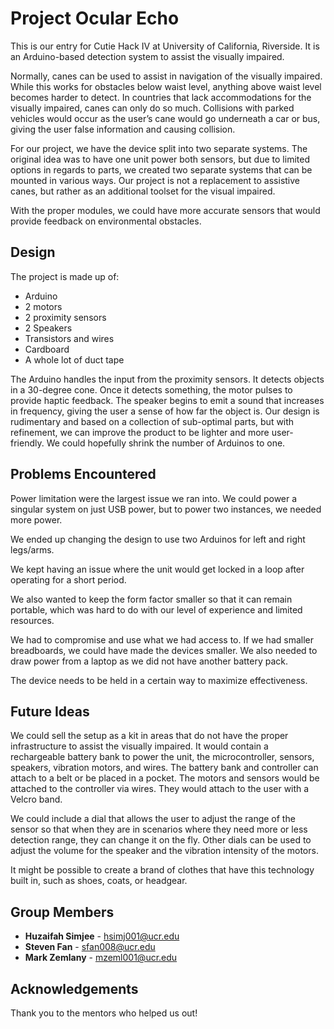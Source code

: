 

# Project Ocular Echo
This is our entry for Cutie Hack IV at University of California, Riverside. 
It is an Arduino-based detection system to assist the visually impaired. 

Normally, canes can be used to assist in navigation of the visually impaired.
While this works for obstacles below waist level, anything above waist level becomes harder to detect.
In countries that lack accommodations for the visually impaired, canes can only do so much. 
Collisions with parked vehicles would occur as the user’s cane would go underneath a car or bus, giving the user false information and causing collision.

For our project, we have the device split into two separate systems. The original idea was to have one unit power both sensors, but due to limited options in regards to parts, we created two separate systems that can be mounted in various ways. Our project is not a replacement to assistive canes, but rather as an additional toolset for the visual impaired. 

With the proper modules, we could have more accurate sensors that would provide feedback on environmental obstacles. 

## Design

The project is made up of:
* Arduino
* 2 motors
* 2 proximity sensors
* 2 Speakers
* Transistors and wires
* Cardboard
* A whole lot of duct tape

The Arduino handles the input from the proximity sensors. It detects objects in a 30-degree cone. Once it detects something, the motor pulses to provide haptic feedback. 
The speaker begins to emit a sound that increases in frequency, giving the user a sense of how far the object is. 
Our design is rudimentary and based on a collection of sub-optimal parts, but with refinement, we can improve the product to be lighter and more user-friendly. We could hopefully shrink the number of Arduinos to one. 

## Problems Encountered
Power limitation were the largest issue we ran into. We could power a singular system on just USB power, but to power two instances, we needed more power.

We ended up changing the design to use two Arduinos for left and right legs/arms.

We kept having an issue where the unit would get locked in a loop after operating for a short period. 

We also wanted to keep the form factor smaller so that it can remain portable, which was hard to do with our level of experience and limited resources. 

We had to compromise and use what we had access to. If we had smaller breadboards, we could have made the devices smaller. We also needed to draw power from a laptop as we did not have another battery pack.

The device needs to be held in a certain way to maximize effectiveness.

## Future Ideas
We could sell the setup as a kit in areas that do not have the proper infrastructure to assist the visually impaired. It would contain a rechargeable battery bank to power the unit, the microcontroller, sensors, speakers, vibration motors, and wires. The battery bank and controller can attach to a belt or be placed in a pocket. The motors and sensors would be attached to the controller via wires. They would attach to the user with a Velcro band. 

We could include a dial that allows the user to adjust the range of the sensor so that when they are in scenarios where they need more or less detection range, they can change it on the fly. Other dials can be used to adjust the volume for the speaker and the vibration intensity of the motors. 

It might be possible to create a brand of clothes that have this technology built in, such as shoes, coats, or headgear.

## Group Members
* **Huzaifah Simjee** - hsimj001@ucr.edu
* **Steven Fan** -  sfan008@ucr.edu
* **Mark Zemlany** -  mzeml001@ucr.edu

## Acknowledgements

Thank you to the mentors who helped us out!


